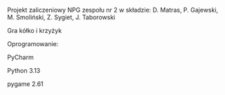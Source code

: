 Projekt zaliczeniowy NPG zespołu nr 2 w składzie:
D. Matras,
P. Gajewski,
M. Smoliński,
Z. Sygiet,
J. Taborowski


Gra kółko i krzyżyk

Oprogramowanie:

PyCharm

Python 3.13

pygame 2.61